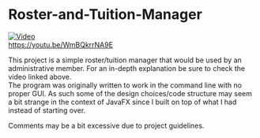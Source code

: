 # Roster-and-Tuition-Manager
[![Video](https://img.youtube.com/vi/WmBQkrrNA9E/hqdefault.jpg)](https://www.youtube.com/watch?WmBQkrrNA9E)  
https://youtu.be/WmBQkrrNA9E  
  
This project is a simple roster/tuition manager that would be used by an administrative member. For an in-depth explanation be sure to check the video linked above.  
The program was originally written to work in the command line with no proper GUI. As such some of the design choices/code structure may seem a bit strange in the context of JavaFX since I built on top of what I had instead of starting over.

Comments may be a bit excessive due to project guidelines.
